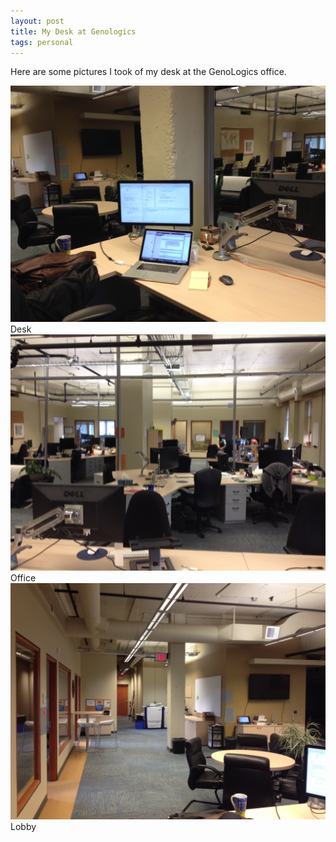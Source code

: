 ```yaml
---
layout: post
title: My Desk at Genologics
tags: personal
---
```


Here are some pictures I took of my desk at the GenoLogics office. 

<div class="random centered">
  <a target="_blank" href="/images/random/genologics/desk.JPG">
    <img src="/images/random/genologics/desk.JPG" alt="Desk">
  </a>
  <div class="caption">Desk</div>
</div>

<div class="random centered">
  <a target="_blank" href="/images/random/genologics/office.JPG">
    <img src="/images/random/genologics/office.JPG" alt="Office">
  </a>
  <div class="caption">Office</div>
</div>

<div class="random centered">
  <a target="_blank" href="/images/random/genologics/lobby.JPG">
    <img src="/images/random/genologics/lobby.JPG" alt="Lobby">
  </a>
  <div class="caption">Lobby</div>
</div>

